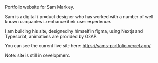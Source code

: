 Portfolio website for Sam Markley.

Sam is a digital / product designer who has worked with a number of well known companies to enhance their user experience.

I am building his site, designed hy himself in figma, using Nextjs and Typescript, animations are provided by GSAP.

You can see the current live site here: https://sams-portfolio.vercel.app/


Note: site is still in development.
